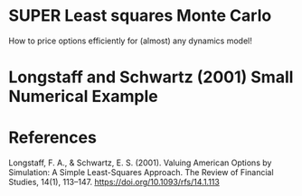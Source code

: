 # SUPER Least squares Monte Carlo
How to price options efficiently for (almost) any dynamics model!


# Longstaff and Schwartz (2001) Small Numerical Example


# References

Longstaff, F. A., & Schwartz, E. S. (2001). Valuing American Options by Simulation: A Simple Least-Squares Approach. The Review of Financial Studies, 14(1), 113–147. https://doi.org/10.1093/rfs/14.1.113 
